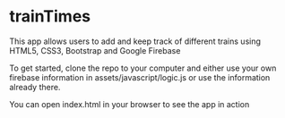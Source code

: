 # trainTimes

This app allows users to add and keep track of different trains using HTML5, CSS3, Bootstrap and Google Firebase

To get started, clone the repo to your computer and either use your own firebase information in assets/javascript/logic.js or use the information already there.

You can open index.html in your browser to see the app in action